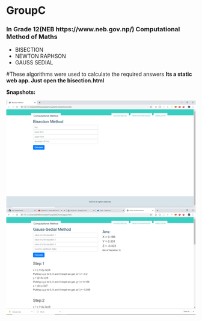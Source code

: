 # GroupC
<h3>In Grade 12(NEB https://www.neb.gov.np/) Computational Method of Maths</h3>
<ul>
  <li>BISECTION</li>
  <li>NEWTON RAPHSON</li>
  <li>GAUSS SEDIAL</li>
</ul>

#These algorithms were used to calculate the required answers
<b>Its a static web app. Just open the bisection.html<b/>
<p>Snapshots:</p>

![Test Image 7](https://github.com/MdTeach/GroupC/blob/master/s1.png)
![Test Image 7](https://github.com/MdTeach/GroupC/blob/master/s2.png)

